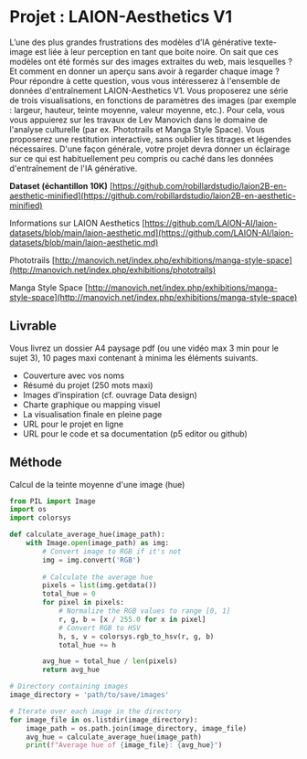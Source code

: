 # Projet : LAION-Aesthetics V1

L’une des plus grandes frustrations des modèles d’IA générative texte-image est liée à leur perception en tant que boite noire. On sait que ces modèles ont été formés sur des images extraites du web, mais lesquelles ? Et comment en donner un aperçu sans avoir à regarder chaque image ? Pour répondre à cette question, vous vous intéresserez à l'ensemble de données d'entraînement LAION-Aesthetics V1. Vous proposerez une série de trois visualisations, en fonctions de paramètres des images (par exemple : largeur, hauteur, teinte moyenne, valeur moyenne, etc.). Pour cela, vous vous appuierez sur les travaux de Lev Manovich dans le domaine de l'analyse culturelle (par ex. Phototrails et Manga Style Space). Vous proposerez une restitution interactive, sans oublier les titrages et légendes nécessaires. D'une façon générale, votre projet devra donner un éclairage sur ce qui est habituellement peu compris ou caché dans les données d'entraînement de l'IA générative. 

**Dataset (échantillon 10K)** [https://github.com/robillardstudio/laion2B-en-aesthetic-minified](https://github.com/robillardstudio/laion2B-en-aesthetic-minified)

<!-- Autres méthodes : dct, bag of words, autoencodeur -->

Informations sur LAION Aesthetics [https://github.com/LAION-AI/laion-datasets/blob/main/laion-aesthetic.md](https://github.com/LAION-AI/laion-datasets/blob/main/laion-aesthetic.md)

Phototrails [http://manovich.net/index.php/exhibitions/manga-style-space](http://manovich.net/index.php/exhibitions/phototrails)

Manga Style Space [http://manovich.net/index.php/exhibitions/manga-style-space](http://manovich.net/index.php/exhibitions/manga-style-space)

## Livrable

Vous livrez un dossier A4 paysage pdf (ou une vidéo max 3 min pour le sujet 3), 10 pages maxi contenant à minima les éléments suivants.

- Couverture avec vos noms
- Résumé du projet (250 mots maxi)
- Images d’inspiration (cf. ouvrage Data design)
- Charte graphique ou mapping visuel
- La visualisation finale en pleine page
- URL pour le projet en ligne
- URL pour le code et sa documentation (p5 editor ou github)

## Méthode

Calcul de la teinte moyenne d'une image (hue)

```python
from PIL import Image
import os
import colorsys

def calculate_average_hue(image_path):
    with Image.open(image_path) as img:
        # Convert image to RGB if it's not
        img = img.convert('RGB')
        
        # Calculate the average hue
        pixels = list(img.getdata())
        total_hue = 0
        for pixel in pixels:
            # Normalize the RGB values to range [0, 1]
            r, g, b = [x / 255.0 for x in pixel]
            # Convert RGB to HSV
            h, s, v = colorsys.rgb_to_hsv(r, g, b)
            total_hue += h

        avg_hue = total_hue / len(pixels)
        return avg_hue

# Directory containing images
image_directory = 'path/to/save/images'

# Iterate over each image in the directory
for image_file in os.listdir(image_directory):
    image_path = os.path.join(image_directory, image_file)
    avg_hue = calculate_average_hue(image_path)
    print(f"Average hue of {image_file}: {avg_hue}")
```